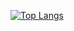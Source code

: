 [![Top Langs](https://github-readme-stats.vercel.app/api/top-langs/?username=kmmalpha&layout=compact)](https://github.com/anuraghazra/github-readme-stats)
